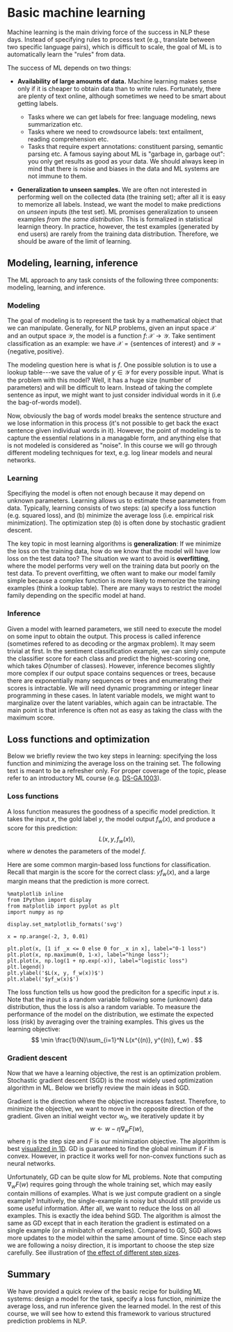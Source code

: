 # Basic machine learning

Machine learning is the main driving force of the success in NLP these days.
Instead of specifying rules to process text (e.g., translate between two specific language pairs),
which is difficult to scale,
the goal of ML is to automatically learn the "rules" from data.

The success of ML depends on two things:

- **Availability of large amounts of data.**
Machine learning makes sense only if it is cheaper to obtain data than to write rules.
Fortunately, there are plenty of text online, although sometimes we need to be smart about getting labels.
    - Tasks where we can get labels for free: language modeling, news summarization etc.
    - Tasks where we need to crowdsource labels: text entailment, reading comprehension etc.
    - Tasks that require expert annotations: constituent parsing, semantic parsing etc.
A famous saying about ML is "garbage in, garbage out": you only get results as good as your data.
We should always keep in mind that there is noise and biases in the data
and ML systems are not immune to them.

- **Generalization to unseen samples.**
We are often not interested in performing well on the collected data (the training set);
after all it is easy to memorize all labels.
Instead, we want the model to make predictions on *unseen* inputs (the test set).
ML promises generalization to unseen examples *from the same distribution*.
This is formalized in statistical learnign theory.
In practice, however, the test examples (generated by end users) are rarely from the training data distribution.
Therefore, we should be aware of the limit of learning.

## Modeling, learning, inference
The ML approach to any task consists of the following three components: modeling, learning, and inference.

### Modeling
The goal of modeling is to represent the task by a mathematical object that we can manipulate.
Generally, for NLP problems, given an input space $\mathcal{X}$ and an output space $\mathcal{Y}$,
the model is a function $f\colon \mathcal{X} \rightarrow \mathcal{Y}$.
Take sentiment classification as an example:
we have $\mathcal{X}=\{\text{sentences of interest}\}$ and $\mathcal{Y}=\{\text{negative}, \text{positive}\}$.

The modeling question here is what is $f$.
One possible solution is to use a lookup table---we save the value of $y\in\mathcal{Y}$ for every possible input.
What is the problem with this model?
Well, it has a huge size (number of parameters) and will be difficult to learn.
Instead of taking the complete sentence as input, we might want to just consider individual words in it (i.e the bag-of-words model).

Now, obviously the bag of words model breaks the sentence structure and we lose information in this process (it's not possible to get back the exact sentence given individual words in it).
However, the point of modeling is to capture the essential relations in a managable form, and anything else that is not modeled is considered as "noise".
In this course we will go through different modeling techniques for text, e.g. log linear models and neural networks.

### Learning
Specifiying the model is often not enough because it may depend on unknown parameters.
Learning allows us to estimate these parameters from data.
Typically, learning consists of two steps: (a) specify a loss function (e.g. squared loss),
and (b) minimize the average loss (i.e. empirical risk minimization).
The optimization step (b) is often done by stochastic gradient descent.

The key topic in most learning algorithms is **generalization**:
If we minimize the loss on the training data, how do we know that the model will have low loss on the test data too?
The situation we want to avoid is **overfitting**,
where the model performs very well on the training data but poorly on the test data.
To prevent overfitting, we often want to make our model family simple because a complex function is more likely to memorize the training examples (think a lookup table).
There are many ways to restrict the model family depending on the specific model at hand.

### Inference
Given a model with learned parameters, we still need to execute the model on some input to obtain the output.
This process is called inference (sometimes refered to as decoding or the argmax problem).
It may seem trivial at first.
In the sentiment classification example, we can simly compute the classifier score for each class and predict the highest-scoring one, which takes $O(\text{number of classes})$.
However, inference becomes slightly more complex if our output space contains sequences or trees,
because there are exponentially many sequences or trees and enumerating their scores is intractable.
We will need dynamic programming or integer linear programming in these cases.
In latent variable models, we might want to marginalize over the latent variables,
which again can be intractable.
The main point is that inference is often not as easy as taking the class with the maximum score.

## Loss functions and optimization
Below we briefly review the two key steps in learning: specifying the loss function and minimizing the average loss on the training set.
The following text is meant to be a refresher only.
For proper coverage of the topic, please refer to an introductory ML course (e.g. [DS-GA.1003](https://davidrosenberg.github.io/ml2019/#lectures)).

### Loss functions
A loss function measures the goodness of a specific model prediction.
It takes the input $x$, the gold label $y$, the model output $f_w(x)$, and produce a score for this prediction:
$$
L(x, y, f_w(x)) ,
$$
where $w$ denotes the parameters of the model $f$.

Here are some common margin-based loss functions for classification.
Recall that margin is the score for the correct class:
$yf_w(x)$,
and a large margin means that the prediction is more correct.

```{.python .input}
%matplotlib inline
from IPython import display
from matplotlib import pyplot as plt
import numpy as np

display.set_matplotlib_formats('svg')

x = np.arange(-2, 3, 0.01)

plt.plot(x, [1 if _x <= 0 else 0 for _x in x], label="0-1 loss")
plt.plot(x, np.maximum(0, 1-x), label="hinge loss");
plt.plot(x, np.log(1 + np.exp(-x)), label="logistic loss")
plt.legend()
plt.ylabel('$L(x, y, f_w(x))$')
plt.xlabel('$yf_w(x)$')
```

The loss function tells us how good the prediciton for a specific input $x$ is.
Note that the input is a random variable following some (unknown) data distribution,
thus the loss is also a random variable.
To measure the performance of the model on the distribution,
we estimate the expected loss (risk) by averaging over the training examples.
This gives us the learning objective:
$$
\min \frac{1}{N}\sum_{i=1}^N L(x^{(n)}, y^{(n)}, f_w) .
$$

### Gradient descent
Now that we have a learning objective, the rest is an optimization problem.
Stochastic gradient descent (SGD) is the most widely used optimization algorithm in ML.
Below we briefly review the main ideas in SGD.

Gradient is the direction where the objective increases fastest.
Therefore, to minimize the objective, we want to move in the opposite direction of the gradient.
Given an initial weight vector $w_0$, we iteratively update it by
$$
w \leftarrow w - \eta \nabla_w F(w) ,
$$
where $\eta$ is the step size and $F$ is our minimization objective.
The algorithm is best [visualized in 1D](https://d2l.ai/chapter_optimization/gd.html#gradient-descent-in-one-dimension).
GD is guaranteed to find the global minimum if $F$ is convex.
However, in practice it works well for non-convex functions such as neural networks.

Unfortunately, GD can be quite slow for ML problems.
Note that computing $\nabla_w F(w)$ requires going through the whole training set, which may easily contain millions of examples.
What is we just compute gradient on a single example?
Intuitively, the single-example is noisy but should still provide us some useful information.
After all, we want to reduce the loss on all examples.
This is exactly the idea behind SGD.
The algorithm is almost the same as GD except that in each iteration the gradient is estimated on a single example (or a minibatch of examples).
Compared to GD, SGD allows more updates to the model within the same amount of time.
Since each step we are following a noisy direction,
it is important to choose the step size carefully.
See illustration of [the effect of different step sizes](https://d2l.ai/chapter_optimization/sgd.html#dynamic-learning-rate).

## Summary
We have provided a quick review of the basic recipe for building ML systems:
design a model for the task, specify a loss function,
minimize the average loss, and run inference given the learned model.
In the rest of this course, we will see how to extend this framework to various structured prediction problems in NLP.
